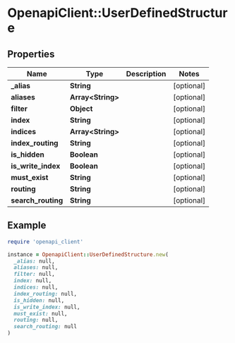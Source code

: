 # OpenapiClient::UserDefinedStructure

## Properties

| Name | Type | Description | Notes |
| ---- | ---- | ----------- | ----- |
| **_alias** | **String** |  | [optional] |
| **aliases** | **Array&lt;String&gt;** |  | [optional] |
| **filter** | **Object** |  | [optional] |
| **index** | **String** |  | [optional] |
| **indices** | **Array&lt;String&gt;** |  | [optional] |
| **index_routing** | **String** |  | [optional] |
| **is_hidden** | **Boolean** |  | [optional] |
| **is_write_index** | **Boolean** |  | [optional] |
| **must_exist** | **String** |  | [optional] |
| **routing** | **String** |  | [optional] |
| **search_routing** | **String** |  | [optional] |

## Example

```ruby
require 'openapi_client'

instance = OpenapiClient::UserDefinedStructure.new(
  _alias: null,
  aliases: null,
  filter: null,
  index: null,
  indices: null,
  index_routing: null,
  is_hidden: null,
  is_write_index: null,
  must_exist: null,
  routing: null,
  search_routing: null
)
```

